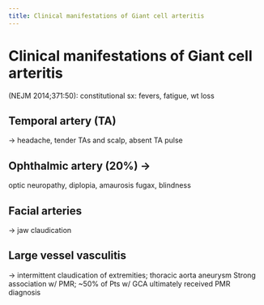 ```yaml
---
title: Clinical manifestations of Giant cell arteritis
---
```

# Clinical manifestations of Giant cell arteritis

(NEJM 2014;371:50): constitutional sx: fevers, fatigue, wt loss

## Temporal artery (TA) 
→ headache, tender TAs and scalp, absent TA pulse

## Ophthalmic artery (20%) → 
optic neuropathy, diplopia, amaurosis fugax, blindness

## Facial arteries 
→ jaw claudication

## Large vessel vasculitis 
→ intermittent claudication of extremities; thoracic aorta aneurysm
Strong association w/ PMR; ~50% of Pts w/ GCA ultimately received PMR diagnosis

